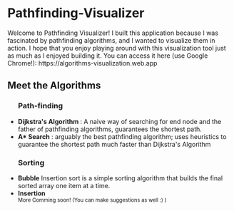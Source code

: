 <h1>Pathfinding-Visualizer</h1>

<p>
Welcome to Pathfinding Visualizer! I built this application because I was fascinated by pathfinding algorithms, and I wanted to visualize them in action. I hope that you enjoy playing around with this visualization tool just as much as I enjoyed building it. You can access it here (use Google Chrome!): https://algorithms-visualization.web.app
</p>

<h2>Meet the Algorithms</h2>
<ul>
   <h3> Path-finding </h3> 
   <li>
    <b> Dijkstra's Algorithm </b>: A naive way of searching for end node and the father of pathfinding algorithms, guarantees       the shortest path.
  </li>
  <li> 
    <b>A* Search</b> : arguably the best pathfinding algorithm; uses heuristics to guarantee the shortest path much faster       than Dijkstra's Algorithm 
  </li>
   <h3> Sorting </h3>
      <li> 
         <b>Bubble</b> Insertion sort is a simple sorting algorithm that builds the final sorted array one item at a time.
      </li>
      <li> 
         <b>Insertion</b> 
      </li>
<small>More Comming soon! (You can make suggestions as well :) )</small>
</ul>
